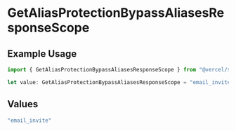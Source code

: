 # GetAliasProtectionBypassAliasesResponseScope

## Example Usage

```typescript
import { GetAliasProtectionBypassAliasesResponseScope } from "@vercel/sdk/models/operations";

let value: GetAliasProtectionBypassAliasesResponseScope = "email_invite";
```

## Values

```typescript
"email_invite"
```